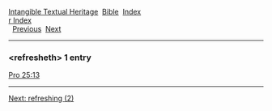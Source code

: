 [Intangible Textual Heritage](../../index)  [Bible](../index) 
[Index](index)   
[r Index](_r_)  
  [Previous](c09269)  [Next](c09271) 

------------------------------------------------------------------------

### &lt;refresheth&gt; 1 entry

[Pro 25:13](../kjv/pro025.htm#013)  

------------------------------------------------------------------------

[Next: refreshing (2)](c09271)
